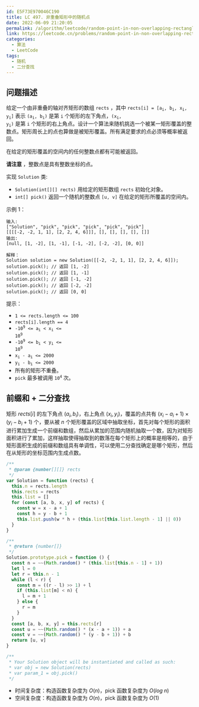 ```yaml
---
id: E5F73E970046C190
title: LC 497. 非重叠矩形中的随机点
date: 2022-06-09 21:20:05
permalink: /algorithm/leetcode/random-point-in-non-overlapping-rectangles
link: https://leetcode.cn/problems/random-point-in-non-overlapping-rectangles
categories:
  - 算法
  - LeetCode
tags:
  - 随机
  - 二分查找
---
```


<Level :type='2'/>

## 问题描述

给定一个由非重叠的轴对齐矩形的数组 `rects` ，其中 <code>rects[i] = [a<sub>i</sub>, b<sub>i</sub>, x<sub>i</sub>, y<sub>i</sub>]</code> 表示 <code>(a<sub>i</sub>, b<sub>i</sub>)</code> 是第 `i` 个矩形的左下角点，<code>(x<sub>i</sub>, y<sub>i</sub>)</code> 是第 `i` 个矩形的右上角点。设计一个算法来随机挑选一个被某一矩形覆盖的整数点。矩形周长上的点也算做是被矩形覆盖。所有满足要求的点必须等概率被返回。

在给定的矩形覆盖的空间内的任何整数点都有可能被返回。

**请注意** ，整数点是具有整数坐标的点。

实现 `Solution` 类:

- `Solution(int[][] rects)` 用给定的矩形数组 `rects` 初始化对象。
- `int[] pick()` 返回一个随机的整数点 `[u, v]` 在给定的矩形所覆盖的空间内。

示例 1：

```text
输入:
["Solution", "pick", "pick", "pick", "pick", "pick"]
[[[[-2, -2, 1, 1], [2, 2, 4, 6]]], [], [], [], [], []]
输出:
[null, [1, -2], [1, -1], [-1, -2], [-2, -2], [0, 0]]

解释：
Solution solution = new Solution([[-2, -2, 1, 1], [2, 2, 4, 6]]);
solution.pick(); // 返回 [1, -2]
solution.pick(); // 返回 [1, -1]
solution.pick(); // 返回 [-1, -2]
solution.pick(); // 返回 [-2, -2]
solution.pick(); // 返回 [0, 0]
```

提示：

- `1 <= rects.length <= 100`
- `rects[i].length == 4`
- <code>-10<sup>9</sup> <= a<sub>i</sub> < x<sub>i</sub> <= 10<sup>9</sup></code>
- <code>-10<sup>9</sup> <= b<sub>i</sub> < y<sub>i</sub> <= 10<sup>9</sup></code>
- <code>x<sub>i</sub> - a<sub>i</sub> <= 2000</code>
- <code>y<sub>i</sub> - b<sub>i</sub> <= 2000</code>
- 所有的矩形不重叠。
- `pick` 最多被调用 <code>10<sup>4</sup></code> 次。

## 前缀和 + 二分查找

矩形 $rects[i]$ 的左下角点 $(a_i, b_i)$，右上角点 $(x_i, y_i)$，覆盖的点共有 $(x_i - a_i + 1) \times (y_i - b_i + 1)$ 个，要从被 $n$ 个矩形覆盖的区域中抽取坐标，首先对每个矩形的面积进行累加生成一个前缀和数组，然后从累加的范围内随机抽取一个数，因为对矩形面积进行了累加，这样抽取使得抽取到的数落在每个矩形上的概率是相等的，由于矩形面积生成的前缀和数组具有单调性，可以使用二分查找确定是哪个矩形，然后在从矩形的坐标范围内生成点数。

```javascript
/**
 * @param {number[][]} rects
 */
var Solution = function (rects) {
  this.n = rects.length
  this.rects = rects
  this.list = []
  for (const [a, b, x, y] of rects) {
    const w = x - a + 1
    const h = y - b + 1
    this.list.push(w * h + (this.list[this.list.length - 1] || 0))
  }
}

/**
 * @return {number[]}
 */
Solution.prototype.pick = function () {
  const n = ~~(Math.random() * (this.list[this.n - 1] + 1))
  let l = 0
  let r = this.n - 1
  while (l < r) {
    const m = ((r - l) >> 1) + l
    if (this.list[m] < n) {
      l = m + 1
    } else {
      r = m
    }
  }
  const [a, b, x, y] = this.rects[r]
  const u = ~~(Math.random() * (x - a + 1)) + a
  const v = ~~(Math.random() * (y - b + 1)) + b
  return [u, v]
}

/**
 * Your Solution object will be instantiated and called as such:
 * var obj = new Solution(rects)
 * var param_1 = obj.pick()
 */
```

- 时间复杂度：构造函数复杂度为 $O(n)$，$\text {pick}$ 函数复杂度为 $O(log\;n)$
- 空间复杂度：构造函数复杂度为 $O(n)$，$\text {pick}$ 函数复杂度为 $O(1)$
